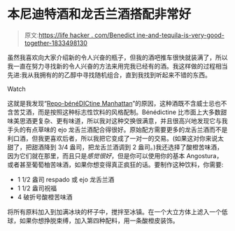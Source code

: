 # 本尼迪特酒和龙舌兰酒搭配非常好

> 原文:[https://life hacker . com/Benedict ine-and-tequila-is-very-good-together-1833498130](https://lifehacker.com/benedictine-and-tequila-are-very-good-together-1833498130)

虽然我喜欢向大家介绍新的令人兴奋的瓶子，但我的酒吧推车很快就装满了，所以我一直在努力寻找新的令人兴奋的方法来用完我已经有的酒。我这样做的过程相当先进:我从我拥有的的乙醇中寻找随机组合，直到我找到听起来不错的东西。

Watch

这就是我发现“[Repo-bénéDICtine Manhattan](https://www.foodandwine.com/fwx/drink/3-killer-cocktails-show-b-n-dictine)”的原因，这种酒既不含威士忌也不含苦艾酒，而是按照这种标志性饮料的风格配制。Bénédictine 比市面上大多数甜味美思酒更复杂、更有味道，所以我对这种交换很满意，并且很高兴地发现它与我手头的有点草味的 ejo 龙舌兰酒配合得很好。原始配方需要更多的龙舌兰酒而不是利口酒，但我更喜欢后者，所以我把它变成了一对一的交易。(如果这对你来说太甜了，把甜酒降到 3/4 盎司，把龙舌兰酒调到 2 盎司。)我还选择了酸橙苦味酒，因为它们就在那里，而且只是*感觉很好*，但是你可以使用你的基本 Angostura，或者甚至葡萄柚苦味酒，如果你想变得真正疯狂的话。要制作这种饮料，你需要:

*   1 1/2 盎司 respado 或 ejo 龙舌兰酒
*   1 1/2 盎司祝福
*   4 破折号酸橙苦味酒

将所有原料加入到加满冰块的杯子中，搅拌至冰镇。在一个大立方体上滤入一个低球，如果你想挣脱束缚，加入第四种配料，用一条酸橙皮装饰。